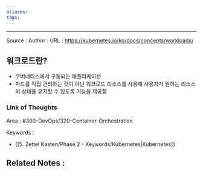 ```yaml
---
aliases: 
tags:
---
```



---


Source : 
Author : 
URL : https://kubernetes.io/ko/docs/concepts/workloads/

## 워크로드란?
- 쿠버네티스에서 구동되는 애플리케이션
- 파드를 직접 관리하는 것이 아닌 워크로드 리소스를 사용해 사용자가 원하는 리소스의 상태를 유지할 수 있도록 기능을 제공함

### Link of Thoughts
Area : #300-DevOps/320-Container-Orchestration 

Keywords :
- [[5. Zettel Kasten/Phase 2 - Keywords/Kubernetes|Kubernetes]]

Related Notes : 
- 